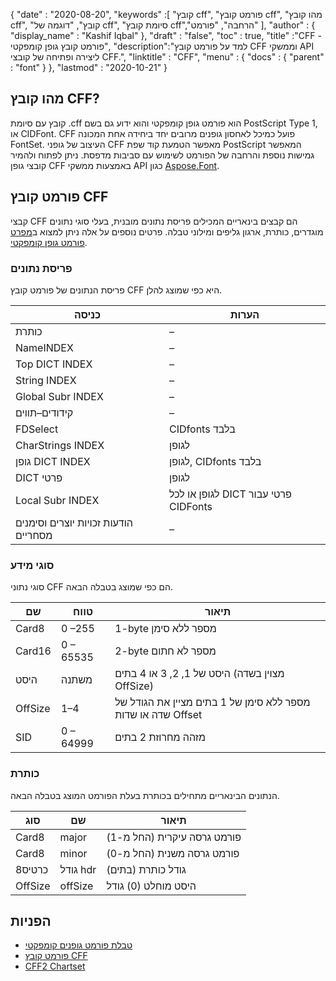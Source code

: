 {
  "date" : "2020-08-20",
  "keywords" :[ "קובץ cff", "פורמט קובץ cff", "מהו קובץ cff", "קובץ", "דוגמה של cff", "סיומת קובץ cff","הרחבה", "פורמט" ],
  "author" : {
    "display_name" : "Kashif Iqbal"
},
  "draft" : "false",
  "toc" : true,
  "title" :"CFF - פורמט קובץ גופן קומפקטי",
  "description":"למד על פורמט קובץ CFF וממשקי API ליצירה ופתיחה של קובצי CFF.",
  "linktitle" : "CFF",
  "menu" : {
    "docs" : {
      "parent" : "font"
}
},
  "lastmod" : "2020-10-21"
}

## מהו קובץ CFF?

קובץ עם סיומת .cff הוא פורמט גופן קומפקטי והוא ידוע גם בשם PostScript Type 1, או CIDFont. CFF פועל כמיכל לאחסון גופנים מרובים יחד ביחידה אחת המכונה FontSet. העיצוב של גופני CFF מאפשר הטמעת קוד שפת PostScript המאפשר גמישות נוספת והרחבה של הפורמט לשימוש עם סביבות מדפסת. ניתן לפתוח ולהמיר קובצי גופן CFF באמצעות ממשקי API כגון [Aspose.Font](https://products.aspose.com/font).

## פורמט קובץ CFF

קבצי CFF הם קבצים בינאריים המכילים פריסת נתונים מובנית, בעלי סוגי נתונים מוגדרים, כותרת, ארגון גליפים ומילוני טבלה. פרטים נוספים על אלה ניתן למצוא ב[מפרט פורמט גופן קומפקטי](https://learn.microsoft.com/en-us/typography/opentype/spec/cff).

### פריסת נתונים
פריסת הנתונים של פורמט קובץ CFF היא כפי שמוצג להלן.

|כניסה|הערות|
---|---|
|כותרת|–|
|NameINDEX|–|
|Top DICT INDEX|–|
|String INDEX|–|
|Global Subr INDEX|–|
|קידודים–תווים|–|
|FDSelect|CIDfonts בלבד|
|CharStrings INDEX|לגופן|
|גופן DICT INDEX|לגופן, CIDfonts בלבד|
|DICT פרטי|לגופן|
|Local Subr INDEX|לגופן או לכל DICT פרטי עבור CIDFonts|
|הודעות זכויות יוצרים וסימנים מסחריים|–|

### סוגי מידע

סוגי נתוני CFF הם כפי שמוצג בטבלה הבאה.

|שם|טווח|תיאור|
---|---|---|
|Card8|0 –255|1-byte מספר ללא סימן|
|Card16|0 – 65535|2-byte מספר לא חתום|
|היסט|משתנה|היסט של 1, 2, 3 או 4 בתים (מצוין בשדה OffSize)|
|OffSize|1–4|מספר ללא סימן של 1 בתים מציין את הגודל של שדה או שדות Offset|
|SID|0 – 64999|מזהה מחרוזת 2 בתים|

### כותרת

הנתונים הבינאריים מתחילים בכותרת בעלת הפורמט המוצג בטבלה הבאה.

|סוג|שם|תיאור|
---|---|---|
|Card8|major|פורמט גרסה עיקרית (החל מ-1)|
|Card8|minor|פורמט גרסה משנית (החל מ-0)|
|כרטיס8|גודל hdr| גודל כותרת (בתים)|
|OffSize|offSize|היסט מוחלט (0) גודל|

## הפניות

* [טבלת פורמט גופנים קומפקטי](https://learn.microsoft.com/en-us/typography/opentype/spec/cff)
* [פורמט קובץ CFF](https://adobe-type-tools.github.io/font-tech-notes/pdfs/5176.CFF.pdf)
* [CFF2 Chartset](https://learn.microsoft.com/en-us/typography/opentype/spec/cff2charstr)

